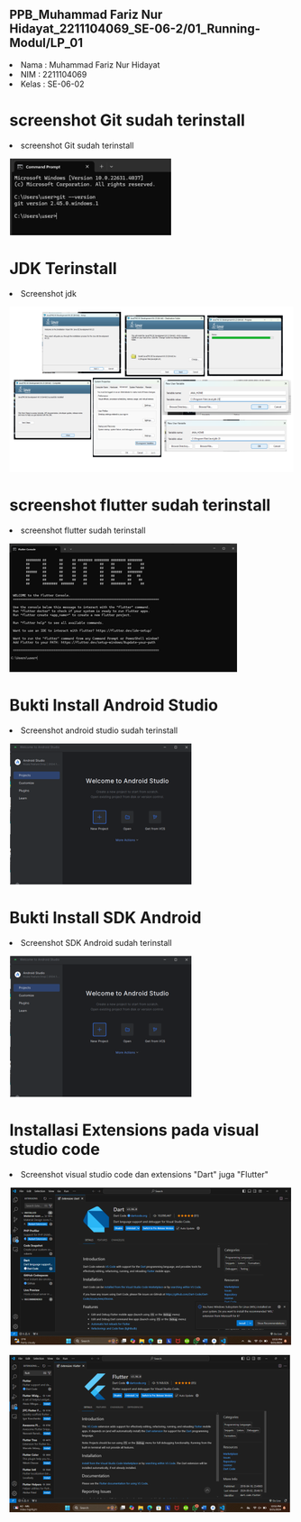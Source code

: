 
## PPB_Muhammad Fariz Nur Hidayat_2211104069_SE-06-2/01_Running-Modul/LP_01

<li> Nama   : Muhammad Fariz Nur Hidayat
<li> NIM    : 2211104069
<li> Kelas  : SE-06-02

# screenshot Git sudah terinstall
<li> screenshot Git sudah terinstall

![image](img/git.png)

# JDK Terinstall
<li> Screenshot jdk 

![image](img/jdk.png)

# screenshot flutter sudah terinstall
<li> screenshot flutter sudah terinstall

![image](img/flutter.png)

# Bukti Install Android Studio
<li> Screenshot android studio sudah terinstall

![image](img/androidstudio.png)

# Bukti Install SDK Android
<li> Screenshot SDK Android sudah terinstall

![image](img/androidstudio.png)

# Installasi Extensions pada visual studio code
<li> Screenshot visual studio code dan extensions "Dart" juga "Flutter"

![image](img/dart.png)
<br>

![iamge](img/flutterex.png)
